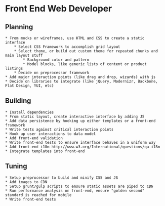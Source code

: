# Front End Web Developer

## Planning
	* From mocks or wireframes, use HTML and CSS to create a static interface
		* Select CSS Framework to accomplish grid layout
		* Select theme, or build out custom theme for repeated chunks and main layout stuff
			* Background color and pattern
			* Model blocks, like generic lists of content or product listings
		* Decide on preprocessor framework
	* Add major interaction points (like drag and drop, wizards) with js
	* Decide on libraries to integrate (like jQuery, Modernizr, Backbone, Flat Design, YUI, etc)

## Building
	* Install dependencies
	* From static layout, create interactive interface by adding JS
	* Add data persistence by hooking up either templates or a front-end framework
	* Write tests against critical interaction points
	* Hook up user interactions to data model
	* Add front-end validation
	* Write front-end tests to ensure interface behaves in a uniform way
	* Add front-end i18n http://www.w3.org/International/questions/qa-i18n
	* Integrate templates into front-end

## Tuning
	* Setup preprocessor to build and minify CSS and JS
	* Add images to CDN
	* Setup grunt/gulp scripts to ensure static assets are piped to CDN
	* Run performance analysis on front-end, ensure "golden second" standard is reached for mobile
	* Write front-end tests